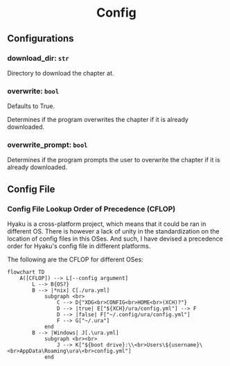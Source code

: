 <h1 align="center" style="font-weight: bold">
    Config
</h1>

## **Configurations**

### **download_dir**: `str`

Directory to download the chapter at.

### **overwrite**: `bool`

Defaults to True.

Determines if the program overwrites the chapter if it is already downloaded.

### **overwrite_prompt**: `bool`

Determines if the program prompts the user to overwrite the chapter if it is already downloaded.

## **Config File**

### **Config File Lookup Order of Precedence (CFLOP)**

Hyaku is a cross-platform project, which means that it could be ran in different OS.
There is however a lack of unity in the standardization on the location of config files in this OSes.
And such, I have devised a precedence order for Hyaku's config file in different platforms.

The following are the CFLOP for different OSes:

```mermaid
flowchart TD
    A([CFLOP]) --> L[--config argument]
        L --> B{OS?}
        B --> |*nix| C[./ura.yml]
            subgraph <br>
                C --> D{"XDG<br>CONFIG<br>HOME<br>(XCH)?"}
                D --> |true| E["${XCH}/ura/config.yml"] --> F
                D --> |false| F["~/.config/ura/config.yml"]
                F --> G["~/.ura"]
            end
        B --> |Windows| J[.\ura.yml]
            subgraph <br><br>
                J --> K["${boot drive}:\\<br>Users\${username}\<br>AppData\Roaming\ura\<br>config.yml"]
            end
```
